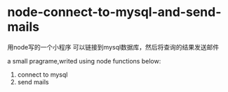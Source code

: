 # node-connect-to-mysql-and-send-mails

用node写的一个小程序
可以链接到mysql数据库，然后将查询的结果发送邮件

a small pragrame,writed using node
functions below:
1. connect to mysql
2. send mails
